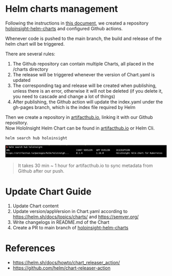 # Helm charts management
Following the instructions in [this document](https://helm.sh/docs/howto/chart_releaser_action/), we created a repository [holoinsight-helm-charts](https://github.com/traas-stack/holoinsight-helm-charts) and configured Github actions.

Whenever code is pushed to the main branch, the build and release of the helm chart will be triggered.

There are several rules:
1. The Github repository can contain multiple Charts, all placed in the /charts directory
2. The release will be triggered whenever the version of Chart.yaml is updated
3. The corresponding tag and release will be created when publishing, unless there is an error, otherwise it will not be deleted (if you delete it, you need to cascade and change a lot of things)
4. After publishing, the Github action will update the index.yaml under the gh-pages branch, which is the index file required by Helm

Then we create a repository in [artifacthub.io](https://artifacthub.io), linking it with our Github repository.  
Now HoloInsight Helm Chart can be found in [artifacthub.io](https://artifacthub.io/packages/helm/holoinsight/holoinsight) or Helm Cli.
```bash
helm search hub holoinsight
```
![helm-search.png](helm-search.png)

> It takes 30 min ~ 1 hour for artifacthub.io to sync metadata from Github after our push.

# Update Chart Guide
1. Update Chart content
2. Update version/appVersion in Chart.yaml according to https://helm.sh/docs/topics/charts/ and https://semver.org/
3. Write changelogs in README.md of the Chart
4. Create a PR to main branch of [holoinsight-helm-charts](https://github.com/traas-stack/holoinsight-helm-charts) 

# References
- https://helm.sh/docs/howto/chart_releaser_action/
- https://github.com/helm/chart-releaser-action
